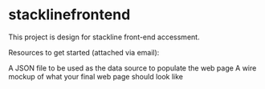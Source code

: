 # stacklinefrontend
This project is design for stackline front-end accessment.


Resources to get started (attached via email):

A JSON file to be used as the data source to populate the web page
A wire mockup of what your final web page should look like